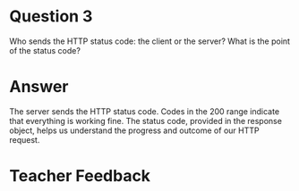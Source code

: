 # Question 3

Who sends the HTTP status code: the client or the server? What is the point of the status code?

# Answer
The server sends the HTTP status code. Codes in the 200 range indicate that everything is working fine. The status code, provided in the response object, helps us understand the progress and outcome of our HTTP request.

# Teacher Feedback